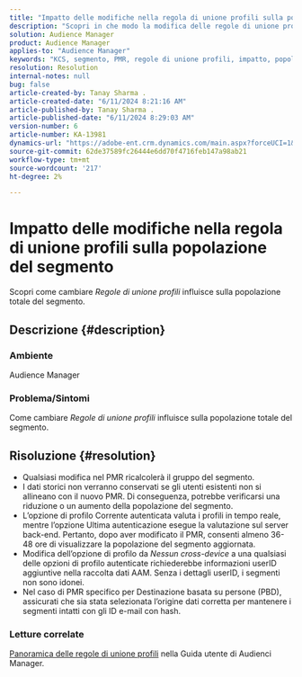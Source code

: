 ```yaml
---
title: "Impatto delle modifiche nella regola di unione profili sulla popolazione del segmento"
description: "Scopri in che modo la modifica delle regole di unione profili influisce sulla popolazione totale del segmento."
solution: Audience Manager
product: Audience Manager
applies-to: "Audience Manager"
keywords: "KCS, segmento, PMR, regole di unione profili, impatto, popolazione totale, popolazione in tempo reale, popolazione, modifica"
resolution: Resolution
internal-notes: null
bug: false
article-created-by: Tanay Sharma .
article-created-date: "6/11/2024 8:21:16 AM"
article-published-by: Tanay Sharma .
article-published-date: "6/11/2024 8:29:03 AM"
version-number: 6
article-number: KA-13981
dynamics-url: "https://adobe-ent.crm.dynamics.com/main.aspx?forceUCI=1&pagetype=entityrecord&etn=knowledgearticle&id=878f9e8d-cb27-ef11-840b-6045bd0065b6"
source-git-commit: 62de37589fc26444e6dd70f4716feb147a98ab21
workflow-type: tm+mt
source-wordcount: '217'
ht-degree: 2%

---
```


# Impatto delle modifiche nella regola di unione profili sulla popolazione del segmento


Scopri come cambiare *Regole di unione profili* influisce sulla popolazione totale del segmento.

## Descrizione {#description}


### Ambiente

Audience Manager

### Problema/Sintomi

Come cambiare *Regole di unione profili* influisce sulla popolazione totale del segmento.


## Risoluzione {#resolution}


- Qualsiasi modifica nel PMR ricalcolerà il gruppo del segmento.
- I dati storici non verranno conservati se gli utenti esistenti non si allineano con il nuovo PMR. Di conseguenza, potrebbe verificarsi una riduzione o un aumento della popolazione del segmento.
- L’opzione di profilo Corrente autenticata valuta i profili in tempo reale, mentre l’opzione Ultima autenticazione esegue la valutazione sul server back-end. Pertanto, dopo aver modificato il PMR, consenti almeno 36-48 ore di visualizzare la popolazione del segmento aggiornata.
- Modifica dell’opzione di profilo da *Nessun cross-device* a una qualsiasi delle opzioni di profilo autenticate richiederebbe informazioni userID aggiuntive nella raccolta dati AAM. Senza i dettagli userID, i segmenti non sono idonei.
- Nel caso di PMR specifico per Destinazione basata su persone (PBD), assicurati che sia stata selezionata l’origine dati corretta per mantenere i segmenti intatti con gli ID e-mail con hash.




### Letture correlate

[Panoramica delle regole di unione profili](https://experienceleague.adobe.com/docs/audience-manager/user-guide/features/profile-merge-rules/merge-rules-overview.html) nella Guida utente di Audienci Manager.
